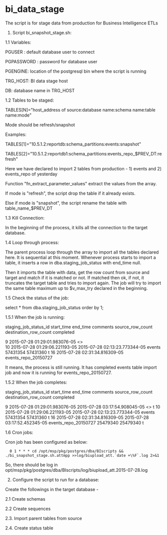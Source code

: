 # bi_data_stage
The script is for stage data from production for Business Intelligence ETLs

1. Script bi_snapshot_stage.sh:



1.1 Variables:

PGUSER : default database user to connect

PGPASSWORD : password for database user

PGENGINE: location of the postgresql bin where the script is running

TRG_HOST: BI data stage host

DB: database name in TRG_HOST



1.2 Tables to be staged:

TABLES[N]="host_address of source:database name:schema name:table name:mode"

Mode should be refresh/snapshot

Examples:

TABLES[1]="10.5.1.2:reportdb:schema_partitions:events:snapshot"

TABLES[2]="10.5.1.2:reportdb1:schema_partitions:events_repo_$PREV_DT:refresh"

Here we have declared to import 2 tables from production - 1) events and 2) events_repo of yesterday

Function "fn_extract_parameter_values" extract the values from the array.

If mode is "refresh", the script drop the table if it already exists.

Else if mode is "snapshot", the script rename the table with table_name_$PREV_DT



1.3 Kill Connection:

In the beginning of the process, it kills all the connection to the target database.

1.4 Loop through process:

The parent process loop through the array to import all the tables declared here. It is sequential at this moment. Whenever process starts to import a table, it inserts a row in dba.staging_job_status with end_time null.

Then it imports the table with data, get the row count from source and target and match if it is matched or not. If matched then ok, if not, it truncates the target table and tries to import again. The job will try to import the same table maximum up to $v_max_try declared in the beginning.



1.5 Check the status of the job:

select * from dba.staging_job_status order by 1;



1.5.1 When the job is running:

 

 staging_job_status_id 	          start_time           	           end_time            	         comments          	 source_row_count 	 destination_row_count 	 completed 
 	 	 	 	 	 	 
9	 2015-07-28 01:29:01.983076-05 	 	 <<Parent job>>            	                  	                       	 
10	 2015-07-28 01:29:06.221193-05 	 2015-07-28 02:13:23.773344-05 	events            	57431354	57431360	 t
16	 2015-07-28 02:31:34.816309-05 	 	 events_repo_20150727 	 	 	





It means, the process is still running. It has completed events table import job and now it is running for events_repo_20150727.



1.5.2 When the job completes:



 staging_job_status_id 	          start_time           	           end_time            	         comments          	 source_row_count 	 destination_row_count 	 completed 
 	 	 	 	 	 	 
9	 2015-07-28 01:29:01.983076-05 	 2015-07-28 03:17:54.908045-05 	 <<Parent job>>            	                  	                       	 t
10	 2015-07-28 01:29:06.221193-05 	 2015-07-28 02:13:23.773344-05 	events            	57431354	57431360	 t
16	 2015-07-28 02:31:34.816309-05 	 2015-07-28 03:17:52.452345-05 	 events_repo_20150727 	25479340	25479340	 t


1.6 Cron jobs:

Cron job has been configured as below:

      0 1 * * * cd /opt/msp/pkg/postgres/dba/BIscripts && ./bi_snapshot_stage.sh.attmpp >>log/biupload_att.`date +\%F`.log 2>&1

So, there should be log in opt/msp/pkg/postgres/dba/BIscripts/log/biupload_att.2015-07-28.log



2. Configure the script to run for a database:

Create the followings in the target database - 

2.1 Create schemas 

2.2 Create sequences

2.3. Import parent tables from source

2.4. Create status table

 

